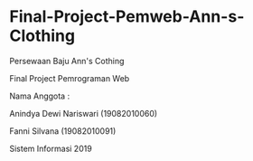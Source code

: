 # Final-Project-Pemweb-Ann-s-Clothing
Persewaan Baju Ann's Cothing

Final Project Pemrograman Web

Nama Anggota :

Anindya Dewi Nariswari (19082010060)

Fanni Silvana (19082010091)

Sistem Informasi 2019
